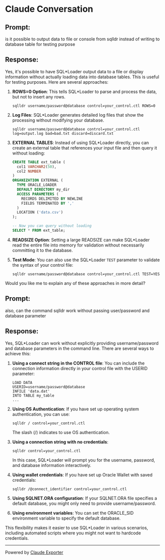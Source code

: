 # Claude Conversation

## Prompt:
is it possible to output data to file or console from sqlldr instead of writing to database table for testing purpose

## Response:
 Yes, it's possible to have SQL*Loader output data to a file or display information without actually loading data into database tables. This is useful for testing purposes. Here are several approaches:

1. **ROWS=0 Option**: This tells SQL*Loader to parse and process the data, but not to insert any rows.
   ```
   sqlldr username/password@database control=your_control.ctl ROWS=0
   ```

2. **Log Files**: SQL*Loader generates detailed log files that show the processing without modifying your database.
   ```
   sqlldr username/password@database control=your_control.ctl log=output.log bad=bad.txt discard=discard.txt
   ```

3. **EXTERNAL TABLES**: Instead of using SQL*Loader directly, you can create an external table that references your input file and then query it without loading:
   ```sql
   CREATE TABLE ext_table (
     col1 VARCHAR2(50),
     col2 NUMBER
   )
   ORGANIZATION EXTERNAL (
     TYPE ORACLE_LOADER
     DEFAULT DIRECTORY my_dir
     ACCESS PARAMETERS (
       RECORDS DELIMITED BY NEWLINE
       FIELDS TERMINATED BY ','
     )
     LOCATION ('data.csv')
   );
   
   -- Now you can query without loading
   SELECT * FROM ext_table;
   ```

4. **READSIZE Option**: Setting a large READSIZE can make SQL*Loader read the entire file into memory for validation without necessarily committing it to the database.

5. **Test Mode**: You can also use the SQL*Loader `TEST` parameter to validate the syntax of your control file:
   ```
   sqlldr username/password@database control=your_control.ctl TEST=YES
   ```

Would you like me to explain any of these approaches in more detail?

## Prompt:
also, can the command sqlldr work without passing user/password and database parameter

## Response:
 Yes, SQL*Loader can work without explicitly providing username/password and database parameters in the command line. There are several ways to achieve this:

1. **Using a connect string in the CONTROL file**: You can include the connection information directly in your control file with the USERID parameter:
   ```
   LOAD DATA
   USERID=username/password@database
   INFILE 'data.dat'
   INTO TABLE my_table
   ...
   ```

2. **Using OS Authentication**: If you have set up operating system authentication, you can use:
   ```
   sqlldr / control=your_control.ctl
   ```
   The slash (/) indicates to use OS authentication.

3. **Using a connection string with no credentials**:
   ```
   sqlldr control=your_control.ctl
   ```
   In this case, SQL*Loader will prompt you for the username, password, and database information interactively.

4. **Using wallet credentials**: If you have set up Oracle Wallet with saved credentials:
   ```
   sqlldr /@connect_identifier control=your_control.ctl
   ```

5. **Using SQLNET.ORA configuration**: If your SQLNET.ORA file specifies a default database, you might only need to provide username/password.

6. **Using environment variables**: You can set the ORACLE_SID environment variable to specify the default database.

This flexibility makes it easier to use SQL*Loader in various scenarios, including automated scripts where you might not want to hardcode credentials.



---
Powered by [Claude Exporter](https://www.claudexporter.com)